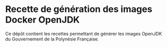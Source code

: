 # Recette de génération des images Docker OpenJDK

Ce dépôt contient les recettes permettant de générer les images OpenJDK du Gouvernement de la Polynésie Française.

